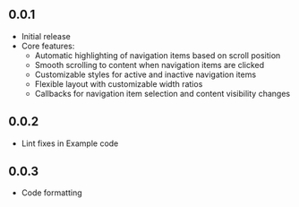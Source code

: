 ## 0.0.1

* Initial release
* Core features:
  * Automatic highlighting of navigation items based on scroll position
  * Smooth scrolling to content when navigation items are clicked
  * Customizable styles for active and inactive navigation items
  * Flexible layout with customizable width ratios
  * Callbacks for navigation item selection and content visibility changes

## 0.0.2

* Lint fixes in Example code

## 0.0.3

* Code formatting